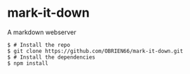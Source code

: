 # mark-it-down
A markdown webserver

```
$ # Install the repo
$ git clone https://github.com/OBRIEN66/mark-it-down.git
$ # Install the dependencies
$ npm install